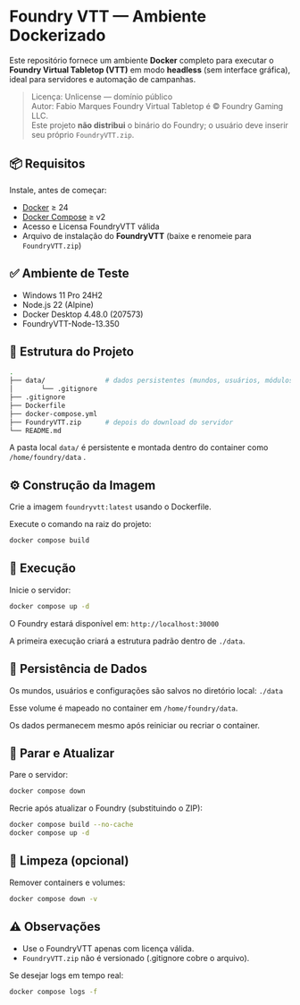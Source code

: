 # Foundry VTT — Ambiente Dockerizado

Este repositório fornece um ambiente **Docker** completo para executar o **Foundry Virtual Tabletop (VTT)** em modo **headless** (sem interface gráfica), ideal para servidores e automação de campanhas.

> Licença: Unlicense — domínio público  
> Autor: Fabio Marques
> Foundry Virtual Tabletop é © Foundry Gaming LLC.  
> Este projeto **não distribui** o binário do Foundry; o usuário deve inserir seu próprio `FoundryVTT.zip`.

## 📦 Requisitos

Instale, antes de começar:

- [Docker](https://docs.docker.com/get-docker/) ≥ 24  
- [Docker Compose](https://docs.docker.com/compose/install/) ≥ v2  
- Acesso e Licensa FoundryVTT válida
- Arquivo de instalação do **FoundryVTT** (baixe e renomeie para `FoundryVTT.zip`)  

## ✅ Ambiente de Teste
- Windows 11 Pro 24H2
- Node.js 22 (Alpine)
- Docker Desktop 4.48.0 (207573)
- FoundryVTT-Node-13.350

## 📁 Estrutura do Projeto

```bash
.
├── data/               # dados persistentes (mundos, usuários, módulos)
│       └── .gitignore
├── .gitignore
├── Dockerfile
├── docker-compose.yml
├── FoundryVTT.zip      # depois do download do servidor
└── README.md
```

A pasta local `data/` é persistente e montada dentro do container como `/home/foundry/data` .

## ⚙️ Construção da Imagem

Crie a imagem `foundryvtt:latest` usando o Dockerfile.

Execute o comando na raiz do projeto:
```bash
docker compose build
```

## 🚀 Execução

Inicie o servidor:

```bash
docker compose up -d
```

O Foundry estará disponível em: `http://localhost:30000`


A primeira execução criará a estrutura padrão dentro de `./data`.

## 💾 Persistência de Dados

Os mundos, usuários e configurações são salvos no diretório local: `./data`

Esse volume é mapeado no container em `/home/foundry/data`.

Os dados permanecem mesmo após reiniciar ou recriar o container.

## 🔧 Parar e Atualizar

Pare o servidor:

```bash
docker compose down
```

Recrie após atualizar o Foundry (substituindo o ZIP):

```bash
docker compose build --no-cache
docker compose up -d
```

## 🧹 Limpeza (opcional)

Remover containers e volumes:

```bash
docker compose down -v
```

## ⚠️ Observações

- Use o FoundryVTT apenas com licença válida.
- `FoundryVTT.zip` não é versionado (.gitignore cobre o arquivo).

Se desejar logs em tempo real: 

```bash
docker compose logs -f
```
